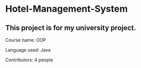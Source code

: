 # Hotel-Management-System

This project is for my university project.
----

Course name: OOP

Language used: Java

Contributors: 4 people
